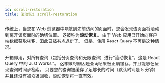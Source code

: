 ```yaml
---
id: scroll-restoration
title: 滚动恢复 scroll-restoration
---
```


传统上，当您在 Web 浏览器中导航到先前访问的页面时，您会发现该页面将滚动到离开该页面时的确切位置。
这被称为**滚动恢复**。
由于 Web 应用已开始向客户端数据获取转移，因此已经有点退步了。
但是，使用 React Query 不再是这种情况。

开箱即用，对所有查询（包括分页查询和无限查询）进行“滚动恢复”，这是 React Query 中的 Just Works™️。
这样做的原因是查询结果被正确缓存，并且能够在呈现查询时同步检索。
只要您的查询被缓存了足够长的时间（默认时间是 5 分钟）并且还没有被垃圾回收，滚动恢复将一直有效。

